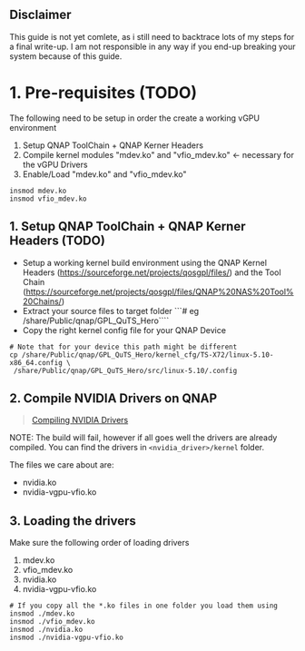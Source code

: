 ## Disclaimer
This guide is not yet comlete, as i still need to backtrace lots of my steps for a final write-up.
I am not responsible in any way if you end-up breaking your system because of this guide.

# 1. Pre-requisites (TODO)
The following need to be setup in order the create a working vGPU environment
1. Setup QNAP ToolChain + QNAP Kerner Headers
2. Compile kernel modules "mdev.ko" and "vfio_mdev.ko" <- necessary for the vGPU Drivers
3. Enable/Load "mdev.ko" and "vfio_mdev.ko"
```
insmod mdev.ko
insmod vfio_mdev.ko
```

## 1. Setup QNAP ToolChain + QNAP Kerner Headers (TODO)
- Setup a working kernel build environment using the QNAP Kernel Headers (https://sourceforge.net/projects/qosgpl/files/) and the Tool Chain (https://sourceforge.net/projects/qosgpl/files/QNAP%20NAS%20Tool%20Chains/)
- Extract your source files to target folder
```# eg /share/Public/qnap/GPL_QuTS_Hero````
- Copy the right kernel config file for your QNAP Device
```
# Note that for your device this path might be different
cp /share/Public/qnap/GPL_QuTS_Hero/kernel_cfg/TS-X72/linux-5.10-x86_64.config \
 /share/Public/qnap/GPL_QuTS_Hero/src/linux-5.10/.config
```

## 2. Compile NVIDIA Drivers on QNAP

> [Compiling NVIDIA Drivers](./Compile-NVIDIA-Drivers.md)

NOTE: The build will fail, however if all goes well the drivers are already compiled.
You can find the drivers in ```<nvidia_driver>/kernel``` folder.

The files we care about are:

* nvidia.ko
* nvidia-vgpu-vfio.ko

## 3. Loading the drivers

Make sure the following order of loading drivers

1. mdev.ko
2. vfio_mdev.ko
3. nvidia.ko
4. nvidia-vgpu-vfio.ko

```
# If you copy all the *.ko files in one folder you load them using
insmod ./mdev.ko
insmod ./vfio_mdev.ko
insmod ./nvidia.ko
insmod ./nvidia-vgpu-vfio.ko
```
